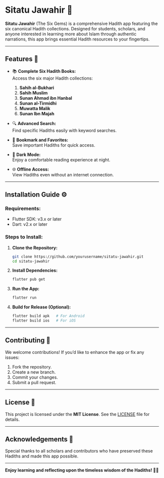 # **Sitatu Jawahir 📜**

**Sitatu Jawahir** (The Six Gems) is a comprehensive Hadith app featuring the six canonical Hadith collections. Designed for students, scholars, and anyone interested in learning more about Islam through authentic narrations, this app brings essential Hadith resources to your fingertips.

---

## **Features 🌟**

- 📚 **Complete Six Hadith Books:**  
  Access the six major Hadith collections:
  1. **Sahih al-Bukhari**
  2. **Sahih Muslim**
  3. **Sunan Ahmad ibn Hanbal**
  4. **Sunan al-Tirmidhi**
  5. **Muwatta Malik**
  6. **Sunan Ibn Majah**

- 🔍 **Advanced Search:**  
  Find specific Hadiths easily with keyword searches.

- 📝 **Bookmark and Favorites:**  
  Save important Hadiths for quick access.

- 🌙 **Dark Mode:**  
  Enjoy a comfortable reading experience at night.

- 🌐 **Offline Access:**  
  View Hadiths even without an internet connection.

---

## **Installation Guide ⚙️**

### **Requirements:**
- Flutter SDK: v3.x or later
- Dart: v2.x or later

### **Steps to Install:**

1. **Clone the Repository:**
   ```bash
   git clone https://github.com/yourusername/sitatu-jawahir.git
   cd sitatu-jawahir
   ```

2. **Install Dependencies:**
   ```bash
   flutter pub get
   ```

3. **Run the App:**
   ```bash
   flutter run
   ```

4. **Build for Release (Optional):**
   ```bash
   flutter build apk   # For Android
   flutter build ios   # For iOS
   ```

---

## **Contributing 🤝**

We welcome contributions! If you’d like to enhance the app or fix any issues:

1. Fork the repository.
2. Create a new branch.
3. Commit your changes.
4. Submit a pull request.

---

## **License 📄**

This project is licensed under the **MIT License**. See the [LICENSE](LICENSE) file for details.

---

## **Acknowledgements 🙏**

Special thanks to all scholars and contributors who have preserved these Hadiths and made this app possible.

---

**Enjoy learning and reflecting upon the timeless wisdom of the Hadiths! 🌙📖**

